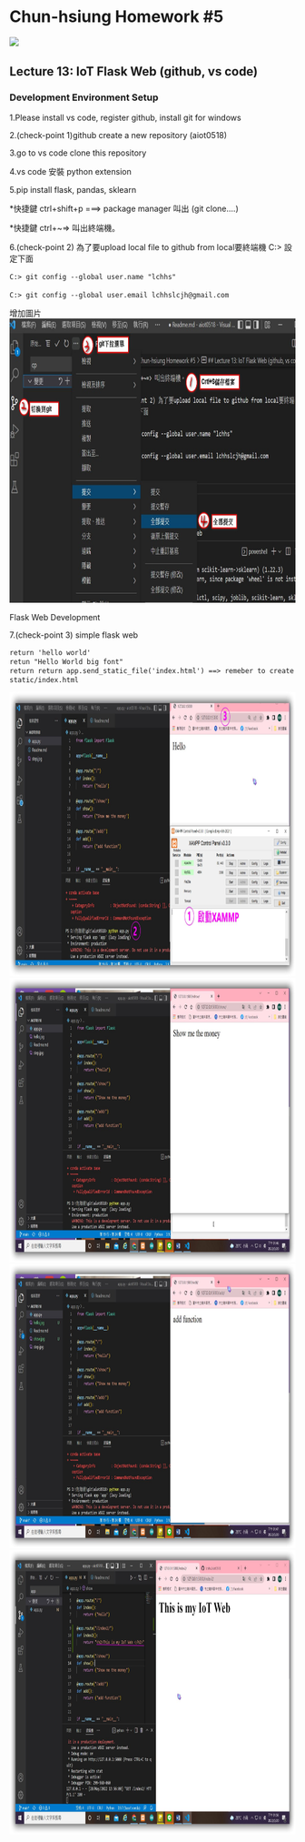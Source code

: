 # Chun-hsiung Homework #5
<img src="https://d3gjxtgqyywct8.cloudfront.net/o2o/image/0c3b51bf-646e-4efe-8ee3-097dd80fe9dc.jpg" height=300 />

## Lecture 13: IoT Flask Web (github, vs code)
### Development Environment Setup
1.Please install vs code, register github, install git for windows

2.(check-point 1)github create a new repository (aiot0518)

3.go to vs code clone this repository

4.vs code 安裝 python extension

5.pip install flask, pandas, sklearn

*快捷鍵 ctrl+shift+p ===> package manager 叫出 (git clone....)

*快捷鍵 ctrl+~=> 叫出終端機。

6.(check-point 2) 為了要upload local file to github from local要終端機 C:> 設定下面

    C:> git config --global user.name "lchhs"

    C:> git config --global user.email lchhslcjh@gmail.com

增加圖片
<img src="./step.jpg" height=500/>

Flask Web Development

7.(check-point 3) simple flask web
    
    return 'hello world'
    retun "Hello World big font"
    return return app.send_static_file('index.html') ==> remeber to create static/index.html

<img src="./hello.jpg" height=500/>
<img src="./show.jpg" height=500/>
<img src="./add.jpg" height=500/>
<img src="./h2.jpg" height=500/>

